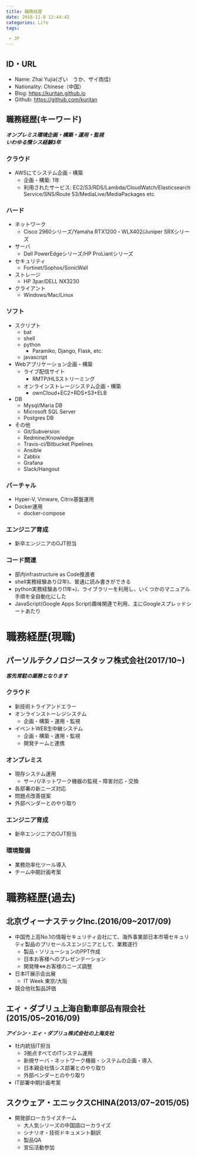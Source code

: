 ```yaml
---
title: 職務経歴
date: 2018-11-8 12:44:42
categories: Life
tags:  

 - JP
---
```


## ID・URL
- Name: Zhai Yujia(ざい　うか、ザイ雨佳)
- Nationality: Chinese（中国）
- Blog: https://kuritan.github.io
- Github: https://github.com/kuritan
<!--more-->

## 職務経歴(キーワード)
___オンプレミス環境企画・構築・運用・監視___  
___いわゆる情シス経験3年___
### クラウド
- AWSにてシステム企画・構築
  - 企画・構築:  1年
  - 利用されたサービス: EC2/S3/RDS/Lambda/CloudWatch/Elasticsearch Service/SNS/Route 53/MediaLive/MediaPackages etc.

### ハード
- ネットワーク
  - Cisco 2960シリーズ/Yamaha RTX1200・WLX402/Juniper SRXシリーズ
- サーバ
  - Dell PowerEdgeシリーズ/HP ProLiantシリーズ
- セキュリティ
  - Fortinet/Sophos/SonicWall
- ストレージ
  - HP 3par/DELL NX3230
- クライアント
  - Windows/Mac/Linux

### ソフト
- スクリプト
  - bat
  - shell
  - python
    - Paramiko, Django, Flask, etc.
  - javascript
- Webアプリケーション企画・構築
  - ライブ配信サイト
    - RMTP/HLSストリーミング
  - オンラインストレージシステム企画・構築
    - ownCloud+EC2+RDS+S3+ELB
- DB
  - Mysql/Maria DB
  - Microsoft SQL Server
  - Postgres DB
- その他
  - Git/Subversion
  - Redmine/Knowledge
  - Travis-ci/Bitbucket Pipelines
  - Ansible
  - Zabbix
  - Grafana
  - Slack/Hangout

### バーチャル
- Hyper-V, Vmware, Citrix基盤運用
- Docker運用
  - docker-compose

### エンジニア育成
- 新卒エンジニアのOJT担当

### コード関連
- 部内infrastructure as Code推進者
- shell実務経験あり(2年)、普通に読み書きができる
- python実務経験あり(1年+)、ライブラリーを利用し、いくつかのマニュアル手順を全自動化にした
- JavaScript(Google Apps Script)趣味関連で利用、主にGoogleスプレッドシートあたり

# 職務経歴(現職)
## パーソルテクノロジースタッフ株式会社(2017/10~)
___客先常駐の業務となります___  
### クラウド
- 新技術トライアンドエラー
- オンラインストーレジシステム
  - 企画・構築・運用・監視
- イベントWEB生中継システム
  - 企画・構築・運用・監視
  - 開発チームと連携
### オンプレミス
- 現存システム運用
  - サーバ/ネットワーク機器の監視・障害対応・交換
- 各部署の新ニーズ対応
- 問題点改善提案
- 外部ベンダーとのやり取り
### エンジニア育成
- 新卒エンジニアのOJT担当
### 環境整備
- 業務効率化ツール導入
- チーム中期計画考案

# 職務経歴(過去)
## 北京ヴィーナステックInc.(2016/09~2017/09)
- 中国売上高No.1の情報セキュリティ会社にて、海外事業部日本市場セキュリティ製品のプリセールスエンジニアとして、業務遂行
  - 製品・ソリューションのPPT作成
  - 日本お客様へのプレゼンテーション
  - 開発陣⇔お客様のニーズ調整
- 日本IT展示会出展
  - IT Week 東京/大阪
- 競合他社製品評価

## エィ・ダブリュ上海自動車部品有限会社(2015/05~2016/09)
___アイシン・エィ・ダブリュ株式会社の上海支社___
- 社内統括IT担当
  - 3拠点すべてのITシステム運用
  - 新規サーバ・ネットワーク機器・システムの企画・導入
  - 日本親会社情シス部署とのやり取り
  - 外部ベンダーとのやり取り
- IT部署中期計画考案

## スクウェア・エニックスCHINA(2013/07~2015/05)
- 開発部ローカライズチーム
  - 大人気シリーズの中国語ローカライズ
  - シナリオ・技術ドキュメント翻訳
  - 製品QA
  - 宣伝活動参加